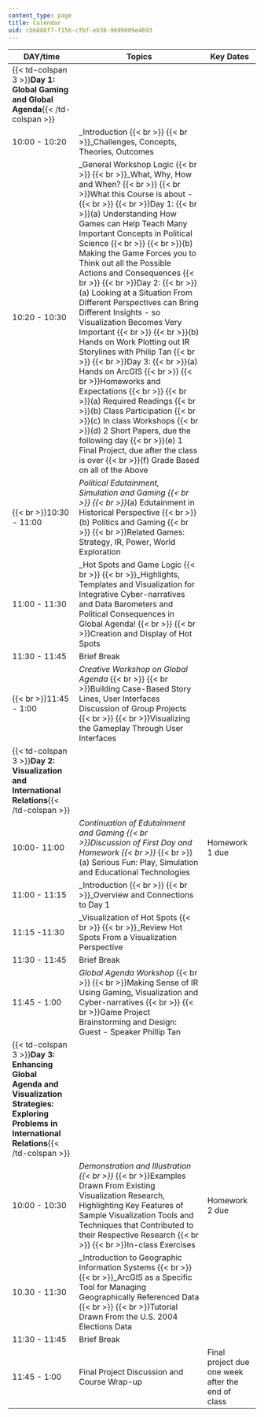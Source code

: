 ```yaml
---
content_type: page
title: Calendar
uid: cbb888f7-f156-cfbf-eb38-9699009e4693
---
```


| DAY/time | Topics | Key Dates |
| --- | --- | --- |
| {{< td-colspan 3 >}}**Day 1: Global Gaming and Global Agenda**{{< /td-colspan >}} |||
| 10:00 - 10:20 | _Introduction  {{< br >}}  {{< br >}}_Challenges, Concepts, Theories, Outcomes | &nbsp; |
| 10:20 - 10:30 | _General Workshop Logic  {{< br >}}  {{< br >}}_What, Why, How and When?  {{< br >}}  {{< br >}}What this Course is about -  {{< br >}}  {{< br >}}Day 1:  {{< br >}}(a) Understanding How Games can Help Teach Many Important Concepts in Political Science  {{< br >}}  {{< br >}}(b) Making the Game Forces you to Think out all the Possible Actions and Consequences  {{< br >}}  {{< br >}}Day 2:  {{< br >}}(a) Looking at a Situation From Different Perspectives can Bring Different Insights - so Visualization Becomes Very Important  {{< br >}}  {{< br >}}(b) Hands on Work Plotting out IR Storylines with Philip Tan  {{< br >}}  {{< br >}}Day 3:  {{< br >}}(a) Hands on ArcGIS  {{< br >}}  {{< br >}}Homeworks and Expectations  {{< br >}}  {{< br >}}(a) Required Readings  {{< br >}}(b) Class Participation  {{< br >}}(c) In class Workshops  {{< br >}}(d) 2 Short Papers, due the following day  {{< br >}}(e) 1 Final Project, due after the class is over  {{< br >}}(f) Grade Based on all of the Above | &nbsp; |
|   {{< br >}}10:30 - 11:00 | _Political Edutainment, Simulation and Gaming  {{< br >}}  {{< br >}}_(a) Edutainment in Historical Perspective  {{< br >}}(b) Politics and Gaming  {{< br >}}  {{< br >}}Related Games: Strategy, IR, Power, World Exploration | &nbsp; |
| 11:00 - 11:30 | _Hot Spots and Game Logic  {{< br >}}  {{< br >}}_Highlights, Templates and Visualization for Integrative Cyber-narratives and Data Barometers and Political Consequences in Global Agenda!  {{< br >}}  {{< br >}}Creation and Display of Hot Spots | &nbsp; |
| 11:30 - 11:45 | Brief Break | &nbsp; |
|   {{< br >}}11:45 - 1:00 | _Creative Workshop on Global Agenda_  {{< br >}}  {{< br >}}Building Case-Based Story Lines, User Interfaces Discussion of Group Projects  {{< br >}}  {{< br >}}Visualizing the Gameplay Through User Interfaces | &nbsp; |
| {{< td-colspan 3 >}}**Day 2: Visualization and International Relations**{{< /td-colspan >}} |||
| 10:00- 11:00 | _Continuation of Edutainment and Gaming  {{< br >}}Discussion of First Day and Homework  {{< br >}}_  {{< br >}}(a) Serious Fun: Play, Simulation and Educational Technologies | Homework 1 due |
| 11:00 - 11:15 | _Introduction  {{< br >}}  {{< br >}}_Overview and Connections to Day 1 | &nbsp; |
| 11:15 -11:30 | _Visualization of Hot Spots  {{< br >}}  {{< br >}}_Review Hot Spots From a Visualization Perspective | &nbsp; |
| 11:30 - 11:45 | Brief Break | &nbsp; |
| 11:45 - 1:00 | _Global Agenda Workshop_  {{< br >}}  {{< br >}}Making Sense of IR Using Gaming, Visualization and Cyber-narratives  {{< br >}}  {{< br >}}Game Project Brainstorming and Design: Guest - Speaker Phillip Tan | &nbsp; |
| {{< td-colspan 3 >}}**Day 3: Enhancing Global Agenda and Visualization Strategies: Exploring Problems in International Relations**{{< /td-colspan >}} |||
| 10:00 - 10:30 | _Demonstration and Illustration  {{< br >}}_  {{< br >}}Examples Drawn From Existing Visualization Research, Highlighting Key Features of Sample Visualization Tools and Techniques that Contributed to their Respective Research  {{< br >}}  {{< br >}}In-class Exercises | Homework 2 due |
| 10.30 - 11:30 | _Introduction to Geographic Information Systems  {{< br >}}  {{< br >}}_ArcGIS as a Specific Tool for Managing Geographically Referenced Data  {{< br >}}  {{< br >}}Tutorial Drawn From the U.S. 2004 Elections Data | &nbsp; |
| 11:30 - 11:45 | Brief Break | &nbsp; |
| 11:45 - 1:00 | Final Project Discussion and Course Wrap-up | Final project due one week after the end of class